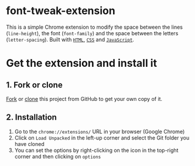# font-tweak-extension

This is a simple Chrome extension to modify the space between the lines (`line-height`), the font (`font-family`) and the space between the letters (`letter-spacing`). Built with [`HTML`](https://developer.mozilla.org/en-US/docs/Web/HTML), [`CSS`](https://developer.mozilla.org/en-US/docs/Web/CSS) and [`JavaScript`](https://developer.mozilla.org/en-US/docs/Web/JavaScript).

# Get the extension and install it

## 1. Fork or clone

[Fork](https://docs.github.com/en/get-started/quickstart/fork-a-repo) or [clone](https://docs.github.com/en/repositories/creating-and-managing-repositories/cloning-a-repository) this project from GitHub to get your own copy of it.

## 2. Installation

1. Go to the `chrome://extensions/` URL in your browser (Google Chrome)
2. Click on `Load Unpacked` in the left-up corner and select the Git folder you have cloned
3. You can set the options by right-clicking on the icon in the top-right corner and then clicking on `options`
